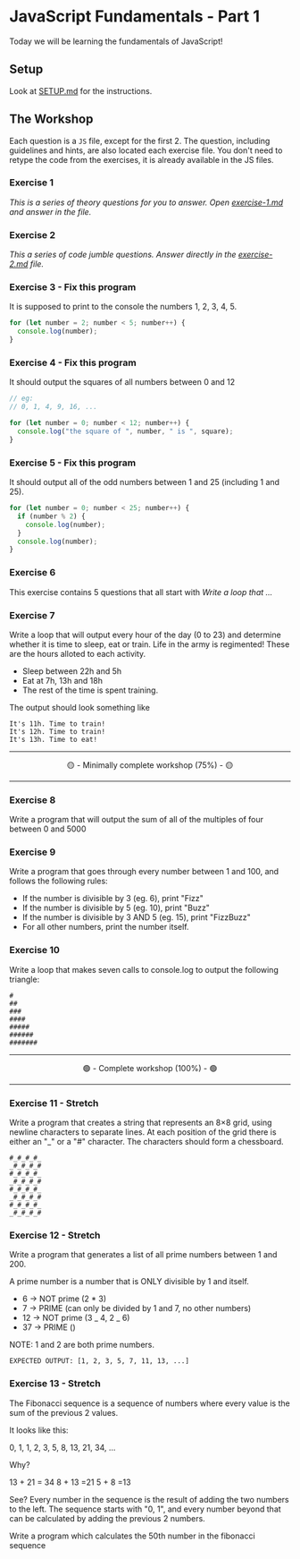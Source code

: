 # JavaScript Fundamentals - Part 1

Today we will be learning the fundamentals of JavaScript!

## Setup

Look at [SETUP.md](SETUP.md) for the instructions.

## The Workshop

Each question is a `JS` file, except for the first 2. The question, including guidelines and hints, are also located each exercise file. You don't need to retype the code from the exercises, it is already available in the JS files.

### Exercise 1

_This is a series of theory questions for you to answer. Open [exercise-1.md](workshop/exercise-1.md) and answer in the file._

### Exercise 2

_This a series of code jumble questions. Answer directly in the [exercise-2.md](workshop/exercise-2.md) file._

### Exercise 3 - Fix this program

It is supposed to print to the console the numbers 1, 2, 3, 4, 5.

```js
for (let number = 2; number < 5; number++) {
  console.log(number);
}
```

### Exercise 4 - Fix this program

It should output the squares of all numbers between 0 and 12

```js
// eg:
// 0, 1, 4, 9, 16, ...

for (let number = 0; number < 12; number++) {
  console.log("the square of ", number, " is ", square);
}
```

### Exercise 5 - Fix this program

It should output all of the odd numbers between 1 and 25 (including 1 and 25).

```js
for (let number = 0; number < 25; number++) {
  if (number % 2) {
    console.log(number);
  }
  console.log(number);
}
```

### Exercise 6

This exercise contains 5 questions that all start with _Write a loop that ..._

### Exercise 7

Write a loop that will output every hour of the day (0 to 23) and determine whether it is time to sleep, eat or train. Life in the army is regimented! These are the hours alloted to each activity.

- Sleep between 22h and 5h
- Eat at 7h, 13h and 18h
- The rest of the time is spent training.

The output should look something like

```
It's 11h. Time to train!
It's 12h. Time to train!
It's 13h. Time to eat!
```

---

<center>🟡 - Minimally complete workshop (75%) - 🟡</center>

---

### Exercise 8

Write a program that will output the sum of all of the multiples of four between 0 and 5000

### Exercise 9

Write a program that goes through every number between 1 and 100, and follows the following rules:

- If the number is divisible by 3 (eg. 6), print "Fizz"
- If the number is divisible by 5 (eg. 10), print "Buzz"
- If the number is divisible by 3 AND 5 (eg. 15), print "FizzBuzz"
- For all other numbers, print the number itself.

### Exercise 10

Write a loop that makes seven calls to console.log to output the following triangle:

```
#
##
###
####
#####
######
#######
```

---

<center>🟢 - Complete workshop (100%) - 🟢</center>

---

### Exercise 11 - Stretch

Write a program that creates a string that represents an 8×8 grid, using newline characters to separate lines. At each position of the grid there is either an "\_" or a "#" character. The characters should form a chessboard.

```
#_#_#_#_
_#_#_#_#
#_#_#_#_
_#_#_#_#
#_#_#_#_
_#_#_#_#
#_#_#_#_
_#_#_#_#
```

### Exercise 12 - Stretch

Write a program that generates a list of all prime numbers between 1 and 200.

A prime number is a number that is ONLY divisible by 1 and itself.

- 6 -> NOT prime (2 \* 3)
- 7 -> PRIME (can only be divided by 1 and 7, no other numbers)
- 12 -> NOT prime (3 _ 4, 2 _ 6)
- 37 -> PRIME ()

NOTE: 1 and 2 are both prime numbers.

```
EXPECTED OUTPUT: [1, 2, 3, 5, 7, 11, 13, ...]
```

### Exercise 13 - Stretch

The Fibonacci sequence is a sequence of numbers where every value is the sum of the previous 2 values.

It looks like this:

0, 1, 1, 2, 3, 5, 8, 13, 21, 34, ...

Why?

13 + 21 = 34
8 + 13 =21
5 + 8 =13

See? Every number in the sequence is the result of adding the two numbers to
the left. The sequence starts with "0, 1", and every number beyond that
can be calculated by adding the previous 2 numbers.

Write a program which calculates the 50th number in the fibonacci sequence
